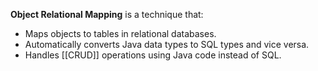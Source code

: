 **Object Relational Mapping** is a technique that:
- Maps objects to tables in relational databases.
- Automatically converts Java data types to SQL types and vice versa.
- Handles [[CRUD]] operations using Java code instead of SQL.